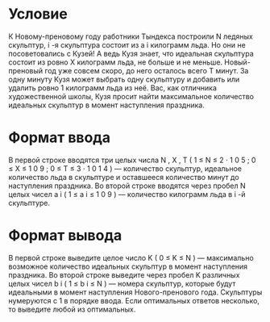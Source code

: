 # Условие
К Новому-преновому году работники Тындекса построили 
N
 ледяных скульптур, 
i
-я скульптура состоит из 
a
i
 килограмм льда.
Но они не посоветовались с Кузей! А ведь Кузя знает, что идеальная скульптура состоит из ровно 
X
 килограмм льда, не больше и не меньше.
Новый-преновый год уже совсем скоро, до него осталось всего 
T
 минут. За одну минуту Кузя может выбрать одну скульптуру и добавить или удалить ровно 
1
 килограмм льда из неё.
Вас, как отличника художественной школы, Кузя просит найти максимальное количество идеальных скульптур в момент наступления праздника.

# Формат ввода
В первой строке вводятся три целых числа 
N
, 
X
, 
T
(
1
≤
N
≤
2
⋅
1
0
5
;
0
≤
X
≤
1
0
9
;
0
≤
T
≤
3
⋅
1
0
1
4
)
 — количество скульптур, идеальное количество льда в скульптуре и оставшееся количество минут до наступления праздника.
Во второй строке вводятся через пробел 
N
 целых чисел 
a
i
(
1
≤
a
i
≤
1
0
9
)
 — количество килограмм льда в 
i
-й скульптуре.

# Формат вывода
В первой строке выведите целое число 
K
(
0
≤
K
≤
N
)
 — максимально возможное количество идеальных скульптур в момент наступления праздника.
Во второй строке выведите через пробел 
K
 различных целых чисел 
b
i
(
1
≤
b
i
≤
N
)
 — номера скульптур, которые будут идеальными в момент наступления Нового-пренового года.
Скульптуры нумеруются с 
1
 в порядке ввода.
Если оптимальных ответов несколько, то выведите любой из оптимальных.